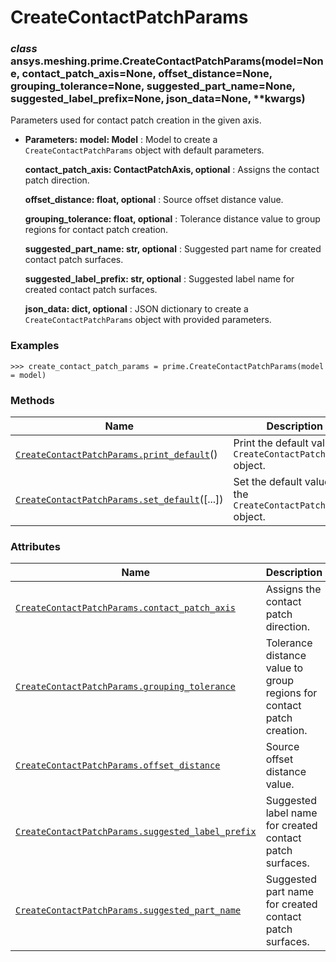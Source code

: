 <!-- vale off -->

# CreateContactPatchParams

<a id="ansys.meshing.prime.CreateContactPatchParams"></a>

### *class* ansys.meshing.prime.CreateContactPatchParams(model=None, contact_patch_axis=None, offset_distance=None, grouping_tolerance=None, suggested_part_name=None, suggested_label_prefix=None, json_data=None, \*\*kwargs)

Parameters used for contact patch creation in the given axis.

* **Parameters:**
  **model: Model**
  : Model to create a `CreateContactPatchParams` object with default parameters.

  **contact_patch_axis: ContactPatchAxis, optional**
  : Assigns the contact patch direction.

  **offset_distance: float, optional**
  : Source offset distance value.

  **grouping_tolerance: float, optional**
  : Tolerance distance value to group regions for contact patch creation.

  **suggested_part_name: str, optional**
  : Suggested part name for created contact patch surfaces.

  **suggested_label_prefix: str, optional**
  : Suggested label name for created contact patch surfaces.

  **json_data: dict, optional**
  : JSON dictionary to create a `CreateContactPatchParams` object with provided parameters.

### Examples

```pycon
>>> create_contact_patch_params = prime.CreateContactPatchParams(model = model)
```

<!-- !! processed by numpydoc !! -->

### Methods

| Name | Description |
|--------------------------------------------------------------------------------------------------------------------------------------------------------------------------|------------------------------------------------------------------|
| [`CreateContactPatchParams.print_default`](ansys.meshing.prime.CreateContactPatchParams.print_default.md#ansys.meshing.prime.CreateContactPatchParams.print_default)()   | Print the default values of `CreateContactPatchParams` object.   |
| [`CreateContactPatchParams.set_default`](ansys.meshing.prime.CreateContactPatchParams.set_default.md#ansys.meshing.prime.CreateContactPatchParams.set_default)([...])    | Set the default values of the `CreateContactPatchParams` object. |

### Attributes

| Name | Description |
|-------------------------------------------------------------------------------------------------------------------------------------------------------------------------------------------------|-----------------------------------------------------------------------|
| [`CreateContactPatchParams.contact_patch_axis`](ansys.meshing.prime.CreateContactPatchParams.contact_patch_axis.md#ansys.meshing.prime.CreateContactPatchParams.contact_patch_axis)             | Assigns the contact patch direction.                                  |
| [`CreateContactPatchParams.grouping_tolerance`](ansys.meshing.prime.CreateContactPatchParams.grouping_tolerance.md#ansys.meshing.prime.CreateContactPatchParams.grouping_tolerance)             | Tolerance distance value to group regions for contact patch creation. |
| [`CreateContactPatchParams.offset_distance`](ansys.meshing.prime.CreateContactPatchParams.offset_distance.md#ansys.meshing.prime.CreateContactPatchParams.offset_distance)                      | Source offset distance value.                                         |
| [`CreateContactPatchParams.suggested_label_prefix`](ansys.meshing.prime.CreateContactPatchParams.suggested_label_prefix.md#ansys.meshing.prime.CreateContactPatchParams.suggested_label_prefix) | Suggested label name for created contact patch surfaces.              |
| [`CreateContactPatchParams.suggested_part_name`](ansys.meshing.prime.CreateContactPatchParams.suggested_part_name.md#ansys.meshing.prime.CreateContactPatchParams.suggested_part_name)          | Suggested part name for created contact patch surfaces.               |
<!-- vale on -->